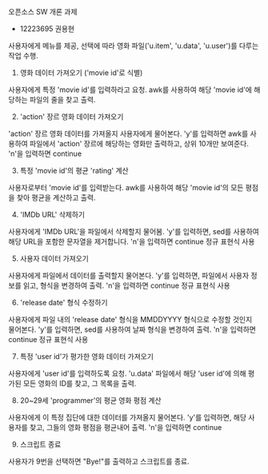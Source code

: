오픈소스 SW 개론 과제
-	12223695 권용현


사용자에게 메뉴를 제공, 선택에 따라 영화 파일('u.item', 'u.data', 'u.user')를 다루는 작업 수행. 

1. 영화 데이터 가져오기 ('movie id'로 식별)

사용자에게 특정 'movie id'를 입력하라고 요청.
awk를 사용하여 해당 'movie id'에 해당하는 파일의 줄을 찾고 출력.

2. 'action' 장르 영화 데이터 가져오기

'action' 장르 영화 데이터를 가져올지 사용자에게 물어본다.
'y'를 입력하면 awk를 사용하여 파일에서 'action' 장르에 해당하는 영화만 출력하고, 상위 10개만 보여준다.
'n'을 입력하면 continue

3. 특정 'movie id'의 평균 'rating' 계산

사용자로부터 'movie id'를 입력받는다.
awk를 사용하여 해당 'movie id'의 모든 평점을 찾아 평균을 계산하고 출력.

4. 'IMDb URL' 삭제하기
   
사용자에게 'IMDb URL'을 파일에서 삭제할지 물어봄.
'y'를 입력하면, sed를 사용하여 해당 URL을 포함한 문자열을 제거합니다.
'n'을 입력하면 continue
정규 표현식 사용

5. 사용자 데이터 가져오기

사용자에게 파일에서 데이터를 출력할지 물어본다.
'y'를 입력하면, 파일에서 사용자 정보를 읽고, 형식을 변경하여 출력.
'n'을 입력하면 continue
정규 표현식 사용

6. 'release date' 형식 수정하기

사용자에게 파일 내의 'release date' 형식을 MMDDYYYY 형식으로 수정할 것인지 물어본다.
'y'를 입력하면, sed를 사용하여 날짜 형식을 변경하여 출력.
'n'을 입력하면 continue
정규 표현식 사용

7. 특정 'user id'가 평가한 영화 데이터 가져오기

사용자에게 'user id'를 입력하도록 요청.
'u.data' 파일에서 해당 'user id'에 의해 평가된 모든 영화의 ID를 찾고, 그 목록을 출력.

8. 20~29세 'programmer'의 평균 영화 평점 계산

사용자에게 이 특정 집단에 대한 데이터를 가져올지 물어본다.
'y'를 입력하면, 해당 사용자를 찾고, 그들의 영화 평점을 평균내어 출력.
'n'을 입력하면 continue

9. 스크립트 종료

사용자가 9번을 선택하면 "Bye!"를 출력하고 스크립트를 종료.

